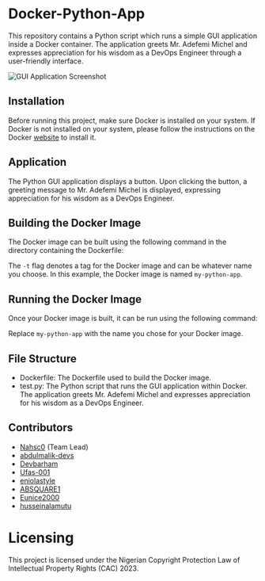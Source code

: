 # Docker-Python-App

This repository contains a Python script which runs a simple GUI application inside a Docker container. The application greets Mr. Adefemi Michel and expresses appreciation for his wisdom as a DevOps Engineer through a user-friendly interface.

![GUI Application Screenshot](/path/to/screenshot.png)

## Installation

Before running this project, make sure Docker is installed on your system. If Docker is not installed on your system, please follow the instructions on the Docker [website](https://docs.docker.com/get-docker/) to install it.

## Application

The Python GUI application displays a button. Upon clicking the button, a greeting message to Mr. Adefemi Michel is displayed, expressing appreciation for his wisdom as a DevOps Engineer.

## Building the Docker Image

The Docker image can be built using the following command in the directory containing the Dockerfile:


The `-t` flag denotes a tag for the Docker image and can be whatever name you choose. In this example, the Docker image is named `my-python-app`.

## Running the Docker Image

Once your Docker image is built, it can be run using the following command:


Replace `my-python-app` with the name you chose for your Docker image.

## File Structure

- Dockerfile: The Dockerfile used to build the Docker image.
- test.py: The Python script that runs the GUI application within Docker. The application greets Mr. Adefemi Michel and expresses appreciation for his wisdom as a DevOps Engineer.

## Contributors

- [Nahsc0](https://github.com/Nahsc0) (Team Lead)
- [abdulmalik-devs](https://github.com/abdulmalik-devs)
- [Devbarham](https://github.com/Devbarham)
- [Ufas-001](https://github.com/Ufas-001)
- [eniolastyle](https://github.com/eniolastyle)
- [ABSQUARE1](https://github.com/ABSQUARE1)
- [Eunice2000](https://github.com/Eunice2000)
- [husseinalamutu](https://github.com/husseinalamutu)

# Licensing

This project is licensed under the Nigerian Copyright Protection Law of Intellectual Property Rights (CAC) 2023.
